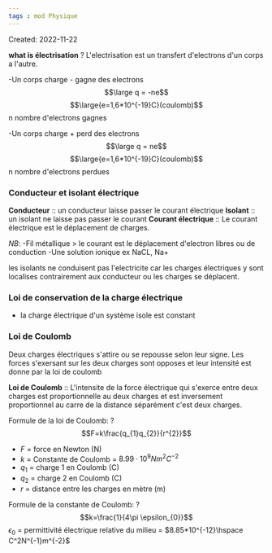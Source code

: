```yaml
---
tags : mod Physique
---
```

Created: 2022-11-22 

**what is électrisation**
?
L'electrisation est un transfert d'electrons d'un corps a l'autre. 

-Un corps charge - gagne des electrons 
$$\large q = -ne$$
$$\large{e=1,6*10^{-19}C}(coulomb)$$
n nombre d'electrons gagnes

-Un corps charge + perd des electrons 
$$\large q = ne$$
$$\large{e=1,6*10^{-19}C}(coulomb)$$
n nombre d'electrons perdues

### Conducteur et isolant électrique
**Conducteur** :: un conducteur laisse passer le courant électrique 
**Isolant** :: un isolant ne laisse pas passer le courant
**Courant électrique** :: Le courant électrique  est le déplacement de charges.

*NB*: -Fil métallique > le courant est le déplacement d'electron libres ou de conduction
      -Une solution ionique ex NaCL, Na+  

les isolants ne conduisent pas l'electricite car les charges électriques y sont localises contrairement aux conducteur ou les charges se déplacent. 

### Loi de conservation de la charge électrique
- la charge électrique d'un système isole est constant

### Loi de Coulomb
Deux charges électriques s'attire ou se repousse selon leur signe. Les forces s'exersant sur les deux charges sont opposes et leur intensité est donne par la loi de coulomb 

**Loi de Coulomb** :: L'intensite de la force électrique qui s'exerce entre deux charges est proportionnelle au deux charges et est inversement proportionnel au carre de la distance séparément c'est deux charges. 

Formule de la loi de Coulomb:
?
$$F=k\frac{q_{1}q_{2}}{r^{2}}$$
- $F$ = force en Newton (N)
- $k$ = Constante de Coulomb = $8.99\cdot 10^{9}Nm^{2}C^{-2}$
- $q_{1}$ = charge 1 en Coulomb (C)
- $q_{2}$ = charge 2 en Coulomb (C)
- $r$ = distance entre les charges en mètre (m)

Formule de la constante de Coulomb:
?
$$k=\frac{1}{4\pi \epsilon_{0}}$$
$\epsilon_0$ = permittivité électrique relative du milieu = $8.85*10^{-12}\hspace C^2N^{-1}m^{-2}$ 
